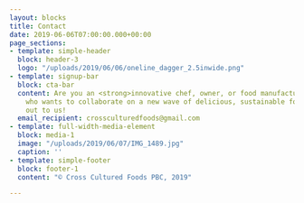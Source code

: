 ```yaml
---
layout: blocks
title: Contact
date: 2019-06-06T07:00:00.000+00:00
page_sections:
- template: simple-header
  block: header-3
  logo: "/uploads/2019/06/06/oneline_dagger_2.5inwide.png"
- template: signup-bar
  block: cta-bar
  content: Are you an <strong>innovative chef, owner, or food manufacturer</strong>
    who wants to collaborate on a new wave of delicious, sustainable foods? Reach
    out to us!
  email_recipient: crossculturedfoods@gmail.com
- template: full-width-media-element
  block: media-1
  image: "/uploads/2019/06/07/IMG_1489.jpg"
  caption: ''
- template: simple-footer
  block: footer-1
  content: "© Cross Cultured Foods PBC, 2019"

---
```

